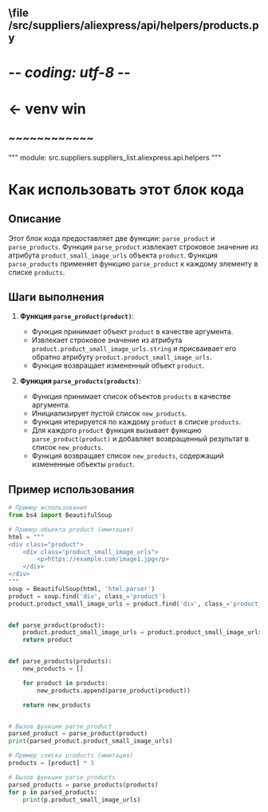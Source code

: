 ## \file /src/suppliers/aliexpress/api/helpers/products.py
# -*- coding: utf-8 -*-
 # <- venv win
## ~~~~~~~~~~~~

""" module: src.suppliers.suppliers_list.aliexpress.api.helpers """

Как использовать этот блок кода
=========================================================================================

Описание
-------------------------
Этот блок кода предоставляет две функции: `parse_product` и `parse_products`. Функция `parse_product` извлекает строковое значение из атрибута `product_small_image_urls` объекта `product`. Функция `parse_products` применяет функцию `parse_product` к каждому элементу в списке `products`.

Шаги выполнения
-------------------------
1. **Функция `parse_product(product)`**:
   - Функция принимает объект `product` в качестве аргумента.
   - Извлекает строковое значение из атрибута `product.product_small_image_urls.string` и присваивает его обратно атрибуту `product.product_small_image_urls`.
   - Функция возвращает измененный объект `product`.

2. **Функция `parse_products(products)`**:
   - Функция принимает список объектов `products` в качестве аргумента.
   - Инициализирует пустой список `new_products`.
   - Функция итерируется по каждому `product` в списке `products`.
   - Для каждого `product` функция вызывает функцию `parse_product(product)` и добавляет возвращенный результат в список `new_products`.
   - Функция возвращает список `new_products`, содержащий измененные объекты `product`.

Пример использования
-------------------------

```python
# Пример использования
from bs4 import BeautifulSoup

# Пример объекта product (имитация)
html = """
<div class="product">
    <div class="product_small_image_urls">
        <p>https://example.com/image1.jpg</p>
    </div>
</div>
"""
soup = BeautifulSoup(html, 'html.parser')
product = soup.find('div', class_='product')
product.product_small_image_urls = product.find('div', class_='product_small_image_urls')


def parse_product(product):
    product.product_small_image_urls = product.product_small_image_urls.string
    return product


def parse_products(products):
    new_products = []

    for product in products:
        new_products.append(parse_product(product))

    return new_products


# Вызов функции parse_product
parsed_product = parse_product(product)
print(parsed_product.product_small_image_urls)

# Пример списка products (имитация)
products = [product] * 3

# Вызов функции parse_products
parsed_products = parse_products(products)
for p in parsed_products:
    print(p.product_small_image_urls)